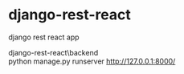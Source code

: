 # django-rest-react
django rest react app

django-rest-react\backend <br/>
python manage.py runserver
http://127.0.0.1:8000/
